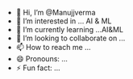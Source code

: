 - 👋 Hi, I’m @Manujjverma
- 👀 I’m interested in ... AI & ML
- 🌱 I’m currently learning ...AI&ML
- 💞️ I’m looking to collaborate on ...
- 📫 How to reach me ...
- 😄 Pronouns: ...
- ⚡ Fun fact: ...

<!---
Manujjverma/Manujjverma is a ✨ special ✨ repository because its `README.md` (this file) appears on your GitHub profile.
You can click the Preview link to take a look at your changes.
--->
